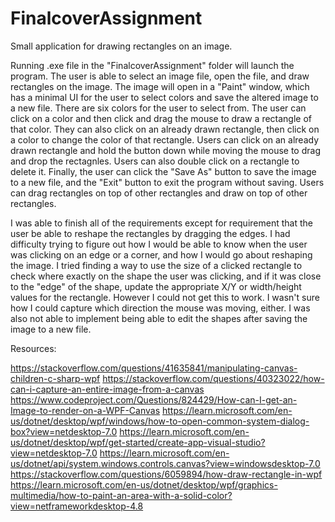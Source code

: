 # FinalcoverAssignment
Small application for drawing rectangles on an image.

Running .exe file in the "FinalcoverAssignment" folder will launch the program. The user is able to select an image file, open the file, and draw rectangles on the image. 
The image will open in a "Paint" window, which has a minimal UI for the user to select colors and save the altered image to a new file.
There are six colors for the user to select from. The user can click on a color and then click and drag the mouse to draw a rectangle of that color.
They can also click on an already drawn rectangle, then click on a color to change the color of that rectangle. 
Users can click on an already drawn rectangle and hold the button down while moving the mouse to drag and drop the rectagnles. 
Users can also double click on a rectangle to delete it. Finally, the user can click the "Save As" button to save the image to a new file, and the "Exit" button to exit 
the program without saving. Users can drag rectangles on top of other rectangles and draw on top of other rectangles.

I was able to finish all of the requirements except for requirement that the user be able to reshape the rectangles by dragging the edges. I had difficulty trying to 
figure out how I would be able to know when the user was clicking on an edge or a corner, and how I would go about reshaping the image. I tried finding a way to use the
size of a clicked rectangle to check where exactly on the shape the user was clicking, and if it was close to the "edge" of the shape, update the appropriate X/Y or width/height values
for the rectangle. However I could not get this to work. I wasn't sure how I could capture which direction the mouse was moving, either. I was also not able to implement 
being able to edit the shapes after saving the image to a new file. 

Resources: 

https://stackoverflow.com/questions/41635841/manipulating-canvas-children-c-sharp-wpf
https://stackoverflow.com/questions/40323022/how-can-i-capture-an-entire-image-from-a-canvas
https://www.codeproject.com/Questions/824429/How-can-I-get-an-Image-to-render-on-a-WPF-Canvas
https://learn.microsoft.com/en-us/dotnet/desktop/wpf/windows/how-to-open-common-system-dialog-box?view=netdesktop-7.0
https://learn.microsoft.com/en-us/dotnet/desktop/wpf/get-started/create-app-visual-studio?view=netdesktop-7.0
https://learn.microsoft.com/en-us/dotnet/api/system.windows.controls.canvas?view=windowsdesktop-7.0
https://stackoverflow.com/questions/6059894/how-draw-rectangle-in-wpf
https://learn.microsoft.com/en-us/dotnet/desktop/wpf/graphics-multimedia/how-to-paint-an-area-with-a-solid-color?view=netframeworkdesktop-4.8
